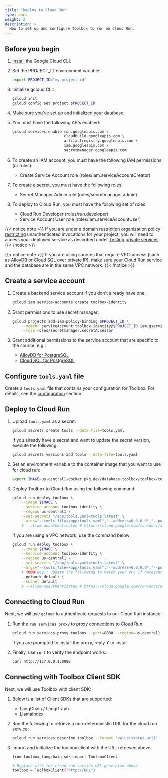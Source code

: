 ```yaml
---
title: "Deploy to Cloud Run"
type: docs
weight: 2
description: >
  How to set up and configure Toolbox to run on Cloud Run.
---
```



## Before you begin

1. [Install](https://cloud.google.com/sdk/docs/install) the Google Cloud CLI.

1. Set the PROJECT_ID environment variable:

    ```bash
    export PROJECT_ID="my-project-id"
    ```

1. Initialize gcloud CLI:

    ```bash
    gcloud init
    gcloud config set project $PROJECT_ID
    ```

1. Make sure you've set up and initialized your database.

1. You must have the following APIs enabled:

    ```bash
    gcloud services enable run.googleapis.com \
                           cloudbuild.googleapis.com \
                           artifactregistry.googleapis.com \
                           iam.googleapis.com \
                           secretmanager.googleapis.com 

    ```

1. To create an IAM account, you must have the following IAM permissions (or
   roles):
    - Create Service Account role (roles/iam.serviceAccountCreator)

1. To create a secret, you must have the following roles:
    - Secret Manager Admin role (roles/secretmanager.admin)

1. To deploy to Cloud Run, you must have the following set of roles:
    - Cloud Run Developer (roles/run.developer)
    - Service Account User role (roles/iam.serviceAccountUser)

{{< notice note >}} 
If you are under a domain restriction organization policy
[restricting](https://cloud.google.com/run/docs/authenticating/public#domain-restricted-sharing)
unauthenticated invocations for your project, you will need to access your
deployed service as described under [Testing private
services](https://cloud.google.com/run/docs/triggering/https-request#testing-private).
{{< /notice >}}

{{< notice note >}} 
If you are using sources that require VPC-access (such as
AlloyDB or Cloud SQL over private IP), make sure your Cloud Run service and the
database are in the same VPC network. 
{{< /notice >}}


## Create a service account

1. Create a backend service account if you don't already have one:

    ```bash
    gcloud iam service-accounts create toolbox-identity
    ```

1.  Grant permissions to use secret manager:

    ```bash
    gcloud projects add-iam-policy-binding $PROJECT_ID \
        --member serviceAccount:toolbox-identity@$PROJECT_ID.iam.gserviceaccount.com \
        --role roles/secretmanager.secretAccessor
    ```

1. Grant additional permissions to the service account that are specific to the source, e.g.:
    - [AlloyDB for PostgreSQL](../resources/sources/alloydb-pg.md#iam-permissions)
    - [Cloud SQL for PostgreSQL](../resources/sources/cloud-sql-pg.md#iam-permissions)

## Configure `tools.yaml` file

Create a `tools.yaml` file that contains your configuration for Toolbox. For
details, see the
[configuration](https://github.com/googleapis/genai-toolbox/blob/main/README.md#configuration)
section.

## Deploy to Cloud Run

1. Upload `tools.yaml` as a secret:

    ```bash
    gcloud secrets create tools --data-file=tools.yaml
    ```

    If you already have a secret and want to update the secret version, execute
    the following:

    ```bash
    gcloud secrets versions add tools --data-file=tools.yaml
    ```

1. Set an environment variable to the container image that you want to use for cloud run:

    ```bash
    export IMAGE=us-central1-docker.pkg.dev/database-toolbox/toolbox/toolbox:latest
    ```

1. Deploy Toolbox to Cloud Run using the following command:

    ```bash
    gcloud run deploy toolbox \
        --image $IMAGE \
        --service-account toolbox-identity \
        --region us-central1 \
        --set-secrets "/app/tools.yaml=tools:latest" \
        --args="--tools_file=/app/tools.yaml","--address=0.0.0.0","--port=8080"
        # --allow-unauthenticated # https://cloud.google.com/run/docs/authenticating/public#gcloud
    ```

    If you are using a VPC network, use the command below:

    ```bash
    gcloud run deploy toolbox \
        --image $IMAGE \
        --service-account toolbox-identity \
        --region us-central1 \
        --set-secrets "/app/tools.yaml=tools:latest" \
        --args="--tools_file=/app/tools.yaml","--address=0.0.0.0","--port=8080" \
        # TODO(dev): update the following to match your VPC if necessary 
        --network default \
        --subnet default
        # --allow-unauthenticated # https://cloud.google.com/run/docs/authenticating/public#gcloud
    ```

## Connecting to Cloud Run

Next, we will use `gcloud` to authenticate requests to our Cloud Run instance:

1. Run the `run services proxy` to proxy connections to Cloud Run:

    ```bash
    gcloud run services proxy toolbox --port=8080 --region=us-central1
    ```

    If you are prompted to install the proxy, reply *Y* to install.

1. Finally, use `curl` to verify the endpoint works:

    ```bash
    curl http://127.0.0.1:8080
    ``` 

## Connecting with Toolbox Client SDK

Next, we will use Toolbox with client SDK:

1. Below is a list of Client SDKs that are supported:

    - LangChain / LangGraph
    - LlamaIndex

1. Run the following to retrieve a non-deterministic URL for the cloud run service:

    ```bash
    gcloud run services describe toolbox --format 'value(status.url)'
    ```

1. Import and initialize the toolbox client with the URL retrieved above:

    ```bash
    from toolbox_langchain_sdk import ToolboxClient

    # Replace with the cloud run service URL generated above
    toolbox = ToolboxClient("http://URL")
    ```
